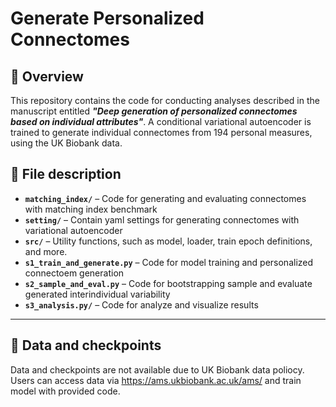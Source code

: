 # Generate Personalized Connectomes
## 📌 Overview
This repository contains the code for conducting analyses described in the manuscript entitled ***"Deep generation of personalized connectomes based on individual attributes"***.
A conditional variational autoencoder is trained to generate individual connectomes from 194 personal measures, using the UK Biobank data.
## **📌 File description**
- **`matching_index/`** – Code for generating and evaluating connectomes with matching index benchmark
- **`setting/`** – Contain yaml settings for generating connectomes with variational autoencoder
- **`src/`** – Utility functions, such as model, loader, train epoch definitions, and more.
- **`s1_train_and_generate.py`** – Code for model training and personalized connectoem generation
- **`s2_sample_and_eval.py`** – Code for bootstrapping sample and evaluate generated interindividual variability
- **`s3_analysis.py/`** – Code for analyze and visualize results
---

## 📌 Data and checkpoints
Data and checkpoints are not available due to UK Biobank data poliocy. 
Users can access data via https://ams.ukbiobank.ac.uk/ams/ and train model with provided code.
